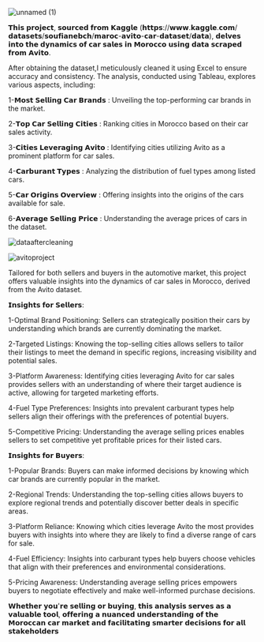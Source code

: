 



![unnamed (1)](https://github.com/pizzo54/Avito-Car-Sales-Analysis/assets/87623142/937465f7-cab6-4984-8447-9693b27c25a6)


𝗧𝗵𝗶𝘀 𝗽𝗿𝗼𝗷𝗲𝗰𝘁, 𝘀𝗼𝘂𝗿𝗰𝗲𝗱 𝗳𝗿𝗼𝗺 𝗞𝗮𝗴𝗴𝗹𝗲 (𝗵𝘁𝘁𝗽𝘀://𝘄𝘄𝘄.𝗸𝗮𝗴𝗴𝗹𝗲.𝗰𝗼𝗺/𝗱𝗮𝘁𝗮𝘀𝗲𝘁𝘀/𝘀𝗼𝘂𝗳𝗶𝗮𝗻𝗲𝗯𝗰𝗵/𝗺𝗮𝗿𝗼𝗰-𝗮𝘃𝗶𝘁𝗼-𝗰𝗮𝗿-𝗱𝗮𝘁𝗮𝘀𝗲𝘁/𝗱𝗮𝘁𝗮), 𝗱𝗲𝗹𝘃𝗲𝘀 𝗶𝗻𝘁𝗼 𝘁𝗵𝗲 𝗱𝘆𝗻𝗮𝗺𝗶𝗰𝘀 𝗼𝗳 𝗰𝗮𝗿 𝘀𝗮𝗹𝗲𝘀 𝗶𝗻 𝗠𝗼𝗿𝗼𝗰𝗰𝗼 𝘂𝘀𝗶𝗻𝗴 𝗱𝗮𝘁𝗮 𝘀𝗰𝗿𝗮𝗽𝗲𝗱 𝗳𝗿𝗼𝗺 𝗔𝘃𝗶𝘁𝗼.

After obtaining the dataset,I meticulously cleaned it using Excel to ensure accuracy and consistency. The analysis, conducted using Tableau, explores various aspects, including:

1-𝗠𝗼𝘀𝘁 𝗦𝗲𝗹𝗹𝗶𝗻𝗴 𝗖𝗮𝗿 𝗕𝗿𝗮𝗻𝗱𝘀 : Unveiling the top-performing car brands in the market.

2-𝗧𝗼𝗽 𝗖𝗮𝗿 𝗦𝗲𝗹𝗹𝗶𝗻𝗴 𝗖𝗶𝘁𝗶𝗲𝘀 : Ranking cities in Morocco based on their car sales activity.

3-𝗖𝗶𝘁𝗶𝗲𝘀 𝗟𝗲𝘃𝗲𝗿𝗮𝗴𝗶𝗻𝗴 𝗔𝘃𝗶𝘁𝗼 : Identifying cities utilizing Avito as a prominent platform for car sales.

4-𝗖𝗮𝗿𝗯𝘂𝗿𝗮𝗻𝘁 𝗧𝘆𝗽𝗲𝘀 : Analyzing the distribution of fuel types among listed cars.

5-𝗖𝗮𝗿 𝗢𝗿𝗶𝗴𝗶𝗻𝘀 𝗢𝘃𝗲𝗿𝘃𝗶𝗲𝘄 : Offering insights into the origins of the cars available for sale.

6-𝗔𝘃𝗲𝗿𝗮𝗴𝗲 𝗦𝗲𝗹𝗹𝗶𝗻𝗴 𝗣𝗿𝗶𝗰𝗲 : Understanding the average prices of cars in the dataset.

![dataaftercleaning](https://github.com/pizzo54/Avito-Car-Sales-Analysis/assets/87623142/fe2c801d-712f-4bf1-9769-904b9d3879fd)




![avitoproject](https://github.com/pizzo54/Avito-Car-Sales-Analysis/assets/87623142/fd8fd31f-e775-495a-ac74-a0572fe80f47)


Tailored for both sellers and buyers in the automotive market, this project offers valuable insights into the dynamics of car sales in Morocco, derived from the Avito dataset.

𝗜𝗻𝘀𝗶𝗴𝗵𝘁𝘀 𝗳𝗼𝗿 𝗦𝗲𝗹𝗹𝗲𝗿𝘀:


1-Optimal Brand Positioning: Sellers can strategically position their cars by understanding which brands are currently dominating the market.

2-Targeted Listings: Knowing the top-selling cities allows sellers to tailor their listings to meet the demand in specific regions, increasing visibility and potential sales.

3-Platform Awareness: Identifying cities leveraging Avito for car sales provides sellers with an understanding of where their target audience is active, allowing for targeted marketing efforts.

4-Fuel Type Preferences: Insights into prevalent carburant types help sellers align their offerings with the preferences of potential buyers.

5-Competitive Pricing: Understanding the average selling prices enables sellers to set competitive yet profitable prices for their listed cars.

𝗜𝗻𝘀𝗶𝗴𝗵𝘁𝘀 𝗳𝗼𝗿 𝗕𝘂𝘆𝗲𝗿𝘀:


1-Popular Brands: Buyers can make informed decisions by knowing which car brands are currently popular in the market.

2-Regional Trends: Understanding the top-selling cities allows buyers to explore regional trends and potentially discover better deals in specific areas.

3-Platform Reliance: Knowing which cities leverage Avito the most provides buyers with insights into where they are likely to find a diverse range of cars for sale.

4-Fuel Efficiency: Insights into carburant types help buyers choose vehicles that align with their preferences and environmental considerations.

5-Pricing Awareness: Understanding average selling prices empowers buyers to negotiate effectively and make well-informed purchase decisions.

𝗪𝗵𝗲𝘁𝗵𝗲𝗿 𝘆𝗼𝘂'𝗿𝗲 𝘀𝗲𝗹𝗹𝗶𝗻𝗴 𝗼𝗿 𝗯𝘂𝘆𝗶𝗻𝗴, 𝘁𝗵𝗶𝘀 𝗮𝗻𝗮𝗹𝘆𝘀𝗶𝘀 𝘀𝗲𝗿𝘃𝗲𝘀 𝗮𝘀 𝗮 𝘃𝗮𝗹𝘂𝗮𝗯𝗹𝗲 𝘁𝗼𝗼𝗹, 𝗼𝗳𝗳𝗲𝗿𝗶𝗻𝗴 𝗮 𝗻𝘂𝗮𝗻𝗰𝗲𝗱 𝘂𝗻𝗱𝗲𝗿𝘀𝘁𝗮𝗻𝗱𝗶𝗻𝗴 𝗼𝗳 𝘁𝗵𝗲 𝗠𝗼𝗿𝗼𝗰𝗰𝗮𝗻 𝗰𝗮𝗿 𝗺𝗮𝗿𝗸𝗲𝘁 𝗮𝗻𝗱 𝗳𝗮𝗰𝗶𝗹𝗶𝘁𝗮𝘁𝗶𝗻𝗴 𝘀𝗺𝗮𝗿𝘁𝗲𝗿 𝗱𝗲𝗰𝗶𝘀𝗶𝗼𝗻𝘀 𝗳𝗼𝗿 𝗮𝗹𝗹 𝘀𝘁𝗮𝗸𝗲𝗵𝗼𝗹𝗱𝗲𝗿𝘀
